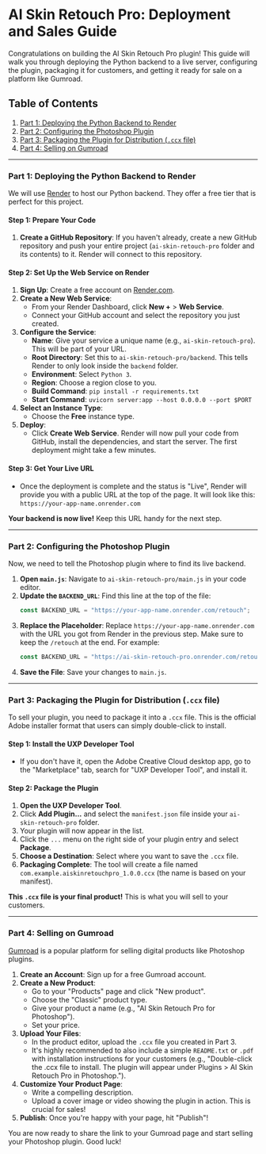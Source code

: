 # AI Skin Retouch Pro: Deployment and Sales Guide

Congratulations on building the AI Skin Retouch Pro plugin! This guide will walk you through deploying the Python backend to a live server, configuring the plugin, packaging it for customers, and getting it ready for sale on a platform like Gumroad.

## Table of Contents
1. [Part 1: Deploying the Python Backend to Render](#part-1-deploying-the-python-backend-to-render)
2. [Part 2: Configuring the Photoshop Plugin](#part-2-configuring-the-photoshop-plugin)
3. [Part 3: Packaging the Plugin for Distribution (`.ccx` file)](#part-3-packaging-the-plugin-for-distribution-ccx-file)
4. [Part 4: Selling on Gumroad](#part-4-selling-on-gumroad)

---

### Part 1: Deploying the Python Backend to Render

We will use [Render](https://render.com/) to host our Python backend. They offer a free tier that is perfect for this project.

#### Step 1: Prepare Your Code
1.  **Create a GitHub Repository**: If you haven't already, create a new GitHub repository and push your entire project (`ai-skin-retouch-pro` folder and its contents) to it. Render will connect to this repository.

#### Step 2: Set Up the Web Service on Render
1.  **Sign Up**: Create a free account on [Render.com](https://render.com/).
2.  **Create a New Web Service**:
    *   From your Render Dashboard, click **New +** > **Web Service**.
    *   Connect your GitHub account and select the repository you just created.
3.  **Configure the Service**:
    *   **Name**: Give your service a unique name (e.g., `ai-skin-retouch-pro`). This will be part of your URL.
    *   **Root Directory**: Set this to `ai-skin-retouch-pro/backend`. This tells Render to only look inside the `backend` folder.
    *   **Environment**: Select `Python 3`.
    *   **Region**: Choose a region close to you.
    *   **Build Command**: `pip install -r requirements.txt`
    *   **Start Command**: `uvicorn server:app --host 0.0.0.0 --port $PORT`
4.  **Select an Instance Type**:
    *   Choose the **Free** instance type.
5.  **Deploy**:
    *   Click **Create Web Service**. Render will now pull your code from GitHub, install the dependencies, and start the server. The first deployment might take a few minutes.

#### Step 3: Get Your Live URL
*   Once the deployment is complete and the status is "Live", Render will provide you with a public URL at the top of the page. It will look like this:
    `https://your-app-name.onrender.com`

**Your backend is now live!** Keep this URL handy for the next step.

---

### Part 2: Configuring the Photoshop Plugin

Now, we need to tell the Photoshop plugin where to find its live backend.

1.  **Open `main.js`**: Navigate to `ai-skin-retouch-pro/main.js` in your code editor.
2.  **Update the `BACKEND_URL`**: Find this line at the top of the file:
    ```javascript
    const BACKEND_URL = "https://your-app-name.onrender.com/retouch";
    ```
3.  **Replace the Placeholder**: Replace `https://your-app-name.onrender.com` with the URL you got from Render in the previous step. Make sure to keep the `/retouch` at the end. For example:
    ```javascript
    const BACKEND_URL = "https://ai-skin-retouch-pro.onrender.com/retouch";
    ```
4.  **Save the File**: Save your changes to `main.js`.

---

### Part 3: Packaging the Plugin for Distribution (`.ccx` file)

To sell your plugin, you need to package it into a `.ccx` file. This is the official Adobe installer format that users can simply double-click to install.

#### Step 1: Install the UXP Developer Tool
*   If you don't have it, open the Adobe Creative Cloud desktop app, go to the "Marketplace" tab, search for "UXP Developer Tool", and install it.

#### Step 2: Package the Plugin
1.  **Open the UXP Developer Tool**.
2.  Click **Add Plugin...** and select the `manifest.json` file inside your `ai-skin-retouch-pro` folder.
3.  Your plugin will now appear in the list.
4.  Click the `...` menu on the right side of your plugin entry and select **Package**.
5.  **Choose a Destination**: Select where you want to save the `.ccx` file.
6.  **Packaging Complete**: The tool will create a file named `com.example.aiskinretouchpro_1.0.0.ccx` (the name is based on your manifest).

**This `.ccx` file is your final product!** This is what you will sell to your customers.

---

### Part 4: Selling on Gumroad

[Gumroad](https://gumroad.com/) is a popular platform for selling digital products like Photoshop plugins.

1.  **Create an Account**: Sign up for a free Gumroad account.
2.  **Create a New Product**:
    *   Go to your "Products" page and click "New product".
    *   Choose the "Classic" product type.
    *   Give your product a name (e.g., "AI Skin Retouch Pro for Photoshop").
    *   Set your price.
3.  **Upload Your Files**:
    *   In the product editor, upload the `.ccx` file you created in Part 3.
    *   It's highly recommended to also include a simple `README.txt` or `.pdf` with installation instructions for your customers (e.g., "Double-click the .ccx file to install. The plugin will appear under Plugins > AI Skin Retouch Pro in Photoshop.").
4.  **Customize Your Product Page**:
    *   Write a compelling description.
    *   Upload a cover image or video showing the plugin in action. This is crucial for sales!
5.  **Publish**: Once you're happy with your page, hit "Publish"!

You are now ready to share the link to your Gumroad page and start selling your Photoshop plugin. Good luck!
